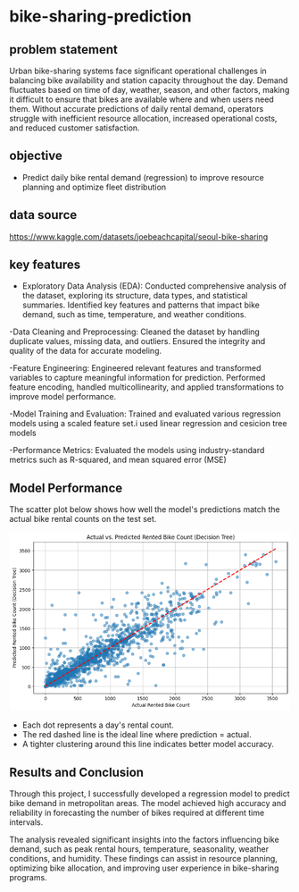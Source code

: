 # bike-sharing-prediction

## problem statement
Urban bike-sharing systems face significant operational challenges in balancing bike availability and station capacity throughout the day. Demand fluctuates based on time of day, weather, season, and other factors, making it difficult to ensure that bikes are available where and when users need them. Without accurate predictions of daily rental demand, operators struggle with inefficient resource allocation, increased operational costs, and reduced customer satisfaction.

## objective
- Predict daily bike rental demand (regression) to improve resource planning and optimize fleet distribution

## data source
https://www.kaggle.com/datasets/joebeachcapital/seoul-bike-sharing

## key features
- Exploratory Data Analysis (EDA): Conducted comprehensive analysis of the dataset, exploring its structure, data types, and statistical summaries. Identified key features and patterns that impact bike demand, such as time, temperature, and weather conditions.

-Data Cleaning and Preprocessing: Cleaned the dataset by handling duplicate values, missing data, and outliers. Ensured the integrity and quality of the data for accurate modeling.

-Feature Engineering: Engineered relevant features and transformed variables to capture meaningful information for prediction. Performed feature encoding, handled multicollinearity, and applied transformations to improve model performance.

-Model Training and Evaluation: Trained and evaluated various regression models using a scaled feature set.i used linear regression and cesicion tree models

-Performance Metrics: Evaluated the models using industry-standard metrics such as R-squared, and mean squared error (MSE)

## Model Performance

The scatter plot below shows how well the model's predictions match the actual bike rental counts on the test set.

![actual_vs_predicted](predicted_bikes.png)

- Each dot represents a day's rental count.
- The red dashed line is the ideal line where prediction = actual.
- A tighter clustering around this line indicates better model accuracy.


## Results and Conclusion
Through this project, I successfully developed a regression model to predict bike demand in metropolitan areas. The model achieved high accuracy and reliability in forecasting the number of bikes required at different time intervals.

The analysis revealed significant insights into the factors influencing bike demand, such as peak rental hours, temperature, seasonality, weather conditions, and humidity. These findings can assist in resource planning, optimizing bike allocation, and improving user experience in bike-sharing programs.


